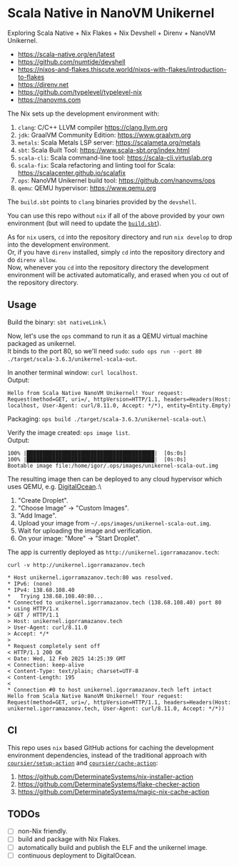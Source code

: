 # Scala Native in NanoVM Unikernel
Exploring Scala Native + Nix Flakes + Nix Devshell + Direnv + NanoVM Unikernel.

* https://scala-native.org/en/latest
* https://github.com/numtide/devshell
* https://nixos-and-flakes.thiscute.world/nixos-with-flakes/introduction-to-flakes
* https://direnv.net
* https://github.com/typelevel/typelevel-nix
* https://nanovms.com

The Nix sets up the development environment with:
1. `clang`: C/C++ LLVM compiler https://clang.llvm.org
1. `jdk`: GraalVM Community Edition: https://www.graalvm.org
1. `metals`: Scala Metals LSP server: https://scalameta.org/metals
1. `sbt`: Scala Built Tool: https://www.scala-sbt.org/index.html
1. `scala-cli`: Scala command-line tool: https://scala-cli.virtuslab.org
1. `scala-fix`: Scala refactoring and linting tool for Scala: https://scalacenter.github.io/scalafix
1. `ops`: NanoVM Unikernel build tool: https://github.com/nanovms/ops
1. `qemu`: QEMU hypervisor: https://www.qemu.org

The `build.sbt` points to `clang` binaries provided by the `devshell`.

You can use this repo without `nix` if all of the above provided by your own environment (but will need to update the [`build.sbt`](./build.sbt)).

As for `nix` users, `cd` into the repository directory and run `nix develop` to drop into the development environment.\
Or, if you have `direnv` installed, simply `cd` into the repository directory and do `direnv allow`.\
Now, whenever you `cd` into the repository directory the development environment will be activated automatically,
and erased when you `cd` out of the repository directory.

## Usage

Build the binary: `sbt nativeLink`.\

Now, let's use the `ops` command to run it as a QEMU virtual machine packaged as unikernel.\
It binds to the port 80, so we'll need `sudo`: `sudo ops run --port 80 ./target/scala-3.6.3/unikernel-scala-out`.


In another terminal window: `curl localhost`.\
Output:
```
Hello from Scala Native NanoVM Unikernel! Your request: Request(method=GET, uri=/, httpVersion=HTTP/1.1, headers=Headers(Host: localhost, User-Agent: curl/8.11.0, Accept: */*), entity=Entity.Empty)
```

Packaging: `ops build ./target/scala-3.6.3/unikernel-scala-out`.\

Verify the image created: `ops image list`.\
Output:
```
100% |████████████████████████████████████████|  [0s:0s]
100% |████████████████████████████████████████|  [0s:0s]
Bootable image file:/home/igor/.ops/images/unikernel-scala-out.img
```

The resulting image then can be deployed to any cloud hypervisor which uses QEMU, e.g. [DigitalOcean](https://digitalocean.com).:\
1. "Create Droplet".
2. "Choose Image" -> "Custom Images".
3. "Add Image".
4. Upload your image from `~/.ops/images/unikernel-scala-out.img`.
5. Wait for uploading the image and verification.
6. On your image: "More" -> "Start Droplet".

The app is currently deployed as `http://unikernel.igorramazanov.tech`:
```
curl -v http://unikernel.igorramazanov.tech

* Host unikernel.igorramazanov.tech:80 was resolved.
* IPv6: (none)
* IPv4: 138.68.108.40
*   Trying 138.68.108.40:80...
* Connected to unikernel.igorramazanov.tech (138.68.108.40) port 80
* using HTTP/1.x
> GET / HTTP/1.1
> Host: unikernel.igorramazanov.tech
> User-Agent: curl/8.11.0
> Accept: */*
>
* Request completely sent off
< HTTP/1.1 200 OK
< Date: Wed, 12 Feb 2025 14:25:39 GMT
< Connection: keep-alive
< Content-Type: text/plain; charset=UTF-8
< Content-Length: 195
<
* Connection #0 to host unikernel.igorramazanov.tech left intact
Hello from Scala Native NanoVM Unikernel! Your request: Request(method=GET, uri=/, httpVersion=HTTP/1.1, headers=Headers(Host: unikernel.igorramazanov.tech, User-Agent: curl/8.11.0, Accept: */*))
```


## CI
This repo uses `nix` based GitHub actions for caching the development environment dependencies,
instead of the traditional approach with [`coursier/setup-action`](https://github.com/coursier/setup-action) and [`coursier/cache-action`](https://github.com/coursier/cache-action):
1. https://github.com/DeterminateSystems/nix-installer-action
1. https://github.com/DeterminateSystems/flake-checker-action
1. https://github.com/DeterminateSystems/magic-nix-cache-action

## TODOs
- [ ] non-Nix friendly.
- [ ] build and package with Nix Flakes.
- [ ] automatically build and publish the ELF and the unikernel image.
- [ ] continuous deployment to DigitalOcean.
